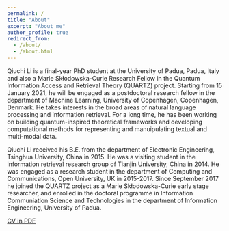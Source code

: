 ```yaml
---
permalink: /
title: "About"
excerpt: "About me"
author_profile: true
redirect_from: 
  - /about/
  - /about.html
---
```


Qiuchi Li is a final-year PhD student at the University of Padua, Padua, Italy and also a Marie Skłodowska-Curie Research Fellow in the Quantum Information Access and Retrieval Theory (QUARTZ) project. Starting from 15 January 2021, he will be engaged as a postdoctoral research fellow in the department of Machine Learning, University of Copenhagen, Copenhagen, Denmark. He takes interests in the broad areas of natural language processing and information retrieval. For a long time, he has been working on building quantum-inspired theoretical frameworks and developing computational methods for representing and manuipulating textual and multi-modal data. 

Qiuchi Li received his B.E. from the department of Electronic Engineering, Tsinghua University, China in 2015. He was a visiting student in the information retrieval research group of Tianjin University, China in 2014. He was engaged as a research student in the department of Computing and Communications, Open University, UK in 2015-2017. Since September 2017 he joined the QUARTZ project as a Marie Skłodowska-Curie early stage researcher, and enrolled in the doctoral programme in Information Communiation Science and Technologies in the department of Information Engineering, University of Padua.

[CV in PDF](https://qiuchili.github.io/files/cv.pdf)
